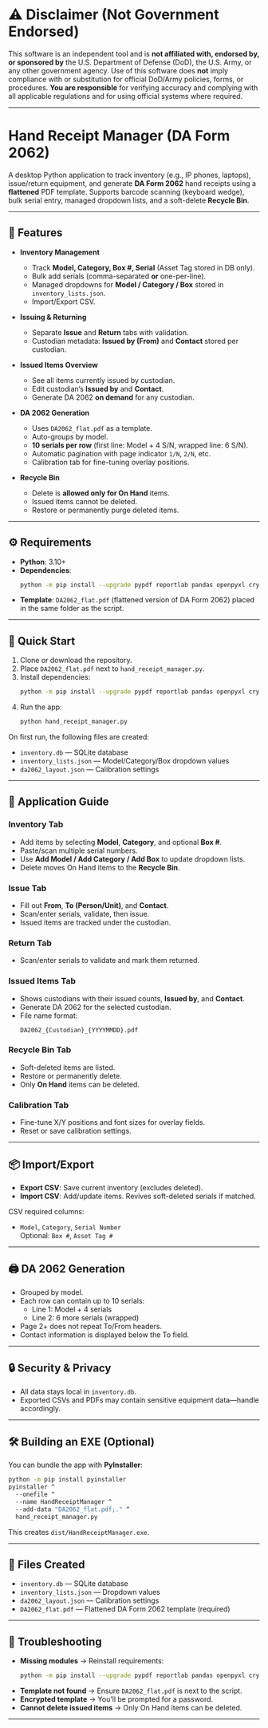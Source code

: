 # ⚠️ Disclaimer (Not Government Endorsed)

This software is an independent tool and is **not affiliated with, endorsed by, or sponsored by** the U.S. Department of Defense (DoD), the U.S. Army, or any other government agency. Use of this software does **not** imply compliance with or substitution for official DoD/Army policies, forms, or procedures. **You are responsible** for verifying accuracy and complying with all applicable regulations and for using official systems where required.

---

# Hand Receipt Manager (DA Form 2062)

A desktop Python application to track inventory (e.g., IP phones, laptops), issue/return equipment, and generate **DA Form 2062** hand receipts using a **flattened** PDF template. Supports barcode scanning (keyboard wedge), bulk serial entry, managed dropdown lists, and a soft-delete **Recycle Bin**.

---

## 📌 Features

- **Inventory Management**
  - Track **Model, Category, Box #, Serial** (Asset Tag stored in DB only).
  - Bulk add serials (comma-separated **or** one-per-line).
  - Managed dropdowns for **Model / Category / Box** stored in `inventory_lists.json`.
  - Import/Export CSV.

- **Issuing & Returning**
  - Separate **Issue** and **Return** tabs with validation.
  - Custodian metadata: **Issued by (From)** and **Contact** stored per custodian.

- **Issued Items Overview**
  - See all items currently issued by custodian.
  - Edit custodian’s **Issued by** and **Contact**.
  - Generate DA 2062 **on demand** for any custodian.

- **DA 2062 Generation**
  - Uses `DA2062_flat.pdf` as a template.
  - Auto-groups by model.
  - **10 serials per row** (first line: Model + 4 S/N, wrapped line: 6 S/N).
  - Automatic pagination with page indicator `1/N`, `2/N`, etc.
  - Calibration tab for fine-tuning overlay positions.

- **Recycle Bin**
  - Delete is **allowed only for On Hand** items.
  - Issued items cannot be deleted.
  - Restore or permanently purge deleted items.

---

## ⚙️ Requirements

- **Python**: 3.10+
- **Dependencies**:
  ```bash
  python -m pip install --upgrade pypdf reportlab pandas openpyxl cryptography
  ```
- **Template**: `DA2062_flat.pdf` (flattened version of DA Form 2062) placed in the same folder as the script.

---

## 🚀 Quick Start

1. Clone or download the repository.
2. Place `DA2062_flat.pdf` next to `hand_receipt_manager.py`.
3. Install dependencies:
   ```bash
   python -m pip install --upgrade pypdf reportlab pandas openpyxl cryptography
   ```
4. Run the app:
   ```bash
   python hand_receipt_manager.py
   ```

On first run, the following files are created:
- `inventory.db` — SQLite database
- `inventory_lists.json` — Model/Category/Box dropdown values
- `da2062_layout.json` — Calibration settings

---

## 📖 Application Guide

### Inventory Tab
- Add items by selecting **Model**, **Category**, and optional **Box #**.
- Paste/scan multiple serial numbers.
- Use **Add Model / Add Category / Add Box** to update dropdown lists.
- Delete moves On Hand items to the **Recycle Bin**.

### Issue Tab
- Fill out **From**, **To (Person/Unit)**, and **Contact**.
- Scan/enter serials, validate, then issue.
- Issued items are tracked under the custodian.

### Return Tab
- Scan/enter serials to validate and mark them returned.

### Issued Items Tab
- Shows custodians with their issued counts, **Issued by**, and **Contact**.
- Generate DA 2062 for the selected custodian.
- File name format:  
  ```
  DA2062_{Custodian}_{YYYYMMDD}.pdf
  ```

### Recycle Bin Tab
- Soft-deleted items are listed.
- Restore or permanently delete.
- Only **On Hand** items can be deleted.

### Calibration Tab
- Fine-tune X/Y positions and font sizes for overlay fields.
- Reset or save calibration settings.

---

## 📦 Import/Export

- **Export CSV**: Save current inventory (excludes deleted).
- **Import CSV**: Add/update items. Revives soft-deleted serials if matched.

CSV required columns:
- `Model`, `Category`, `Serial Number`  
Optional: `Box #`, `Asset Tag #`

---

## 🖨️ DA 2062 Generation

- Grouped by model.
- Each row can contain up to 10 serials:
  - Line 1: Model + 4 serials
  - Line 2: 6 more serials (wrapped)
- Page 2+ does not repeat To/From headers.
- Contact information is displayed below the To field.

---

## 🔒 Security & Privacy

- All data stays local in `inventory.db`.
- Exported CSVs and PDFs may contain sensitive equipment data—handle accordingly.

---

## 🛠️ Building an EXE (Optional)

You can bundle the app with **PyInstaller**:

```bash
python -m pip install pyinstaller
pyinstaller ^
  --onefile ^
  --name HandReceiptManager ^
  --add-data "DA2062_flat.pdf;." ^
  hand_receipt_manager.py
```

This creates `dist/HandReceiptManager.exe`.

---

## 📂 Files Created

- `inventory.db` — SQLite database
- `inventory_lists.json` — Dropdown values
- `da2062_layout.json` — Calibration settings
- `DA2062_flat.pdf` — Flattened DA Form 2062 template (required)

---

## 🧰 Troubleshooting

- **Missing modules** → Reinstall requirements:
  ```bash
  python -m pip install --upgrade pypdf reportlab pandas openpyxl cryptography
  ```
- **Template not found** → Ensure `DA2062_flat.pdf` is next to the script.
- **Encrypted template** → You’ll be prompted for a password.
- **Cannot delete issued items** → Only On Hand items can be deleted.

---

